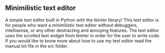 Minimilistic text editor
---
A simple text editor built in Python with the tkinter library! This text editor is for people who want a minimilistic text editor without debuggers, intellisense, or any other destracting and annoying features. The text editor uses the scrolled text widget from tkinter in order for the user to write code. If you would like to know more about how to use my text editor read the manual.txt file in the src folder.
